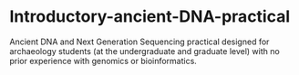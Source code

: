 # Introductory-ancient-DNA-practical
Ancient DNA and Next Generation Sequencing practical designed for archaeology students (at the undergraduate and graduate level) with no prior experience with genomics or bioinformatics. 
